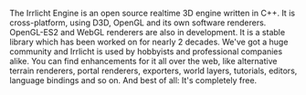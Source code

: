 The Irrlicht Engine is an open source realtime 3D engine written in C++. It is cross-platform, using D3D, OpenGL and its own software renderers. OpenGL-ES2 and WebGL renderers are also in development. It is a stable library which has been worked on for nearly 2 decades. We've got a huge community and Irrlicht is used by hobbyists and professional companies alike. You can find enhancements for it all over the web, like alternative terrain renderers, portal renderers, exporters, world layers, tutorials, editors, language bindings and so on. And best of all: It's completely free. 